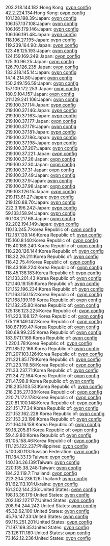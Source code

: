 203.218.144.182:Hong Kong: [ovpn config](vpn/203_218_144_182.ovpn)  
42.2.224.134:Hong Kong: [ovpn config](vpn/42_2_224_134.ovpn)  
101.128.198.39:Japan: [ovpn config](vpn/101_128_198_39.ovpn)  
106.157.137.108:Japan: [ovpn config](vpn/106_157_137_108.ovpn)  
106.165.179.146:Japan: [ovpn config](vpn/106_165_179_146.ovpn)  
106.166.191.48:Japan: [ovpn config](vpn/106_166_191_48.ovpn)  
118.106.27.195:Japan: [ovpn config](vpn/118_106_27_195.ovpn)  
119.239.164.90:Japan: [ovpn config](vpn/119_239_164_90.ovpn)  
123.48.125.193:Japan: [ovpn config](vpn/123_48_125_193.ovpn)  
124.159.169.249:Japan: [ovpn config](vpn/124_159_169_249.ovpn)  
125.30.96.25:Japan: [ovpn config](vpn/125_30_96_25.ovpn)  
126.79.126.235:Japan: [ovpn config](vpn/126_79_126_235.ovpn)  
133.218.145.14:Japan: [ovpn config](vpn/133_218_145_14.ovpn)  
14.14.214.80:Japan: [ovpn config](vpn/14_14_214_80.ovpn)  
150.249.156.59:Japan: [ovpn config](vpn/150_249_156_59.ovpn)  
157.109.172.253:Japan: [ovpn config](vpn/157_109_172_253.ovpn)  
180.9.104.157:Japan: [ovpn config](vpn/180_9_104_157.ovpn)  
211.129.241.106:Japan: [ovpn config](vpn/211_129_241_106.ovpn)  
219.100.37.114:Japan: [ovpn config](vpn/219_100_37_114.ovpn)  
219.100.37.146:Japan: [ovpn config](vpn/219_100_37_146.ovpn)  
219.100.37.163:Japan: [ovpn config](vpn/219_100_37_163.ovpn)  
219.100.37.177:Japan: [ovpn config](vpn/219_100_37_177.ovpn)  
219.100.37.179:Japan: [ovpn config](vpn/219_100_37_179.ovpn)  
219.100.37.181:Japan: [ovpn config](vpn/219_100_37_181.ovpn)  
219.100.37.186:Japan: [ovpn config](vpn/219_100_37_186.ovpn)  
219.100.37.198:Japan: [ovpn config](vpn/219_100_37_198.ovpn)  
219.100.37.207:Japan: [ovpn config](vpn/219_100_37_207.ovpn)  
219.100.37.221:Japan: [ovpn config](vpn/219_100_37_221.ovpn)  
219.100.37.26:Japan: [ovpn config](vpn/219_100_37_26.ovpn)  
219.100.37.30:Japan: [ovpn config](vpn/219_100_37_30.ovpn)  
219.100.37.31:Japan: [ovpn config](vpn/219_100_37_31.ovpn)  
219.100.37.49:Japan: [ovpn config](vpn/219_100_37_49.ovpn)  
219.100.37.9:Japan: [ovpn config](vpn/219_100_37_9.ovpn)  
219.100.37.98:Japan: [ovpn config](vpn/219_100_37_98.ovpn)  
219.103.126.15:Japan: [ovpn config](vpn/219_103_126_15.ovpn)  
219.113.61.27:Japan: [ovpn config](vpn/219_113_61_27.ovpn)  
219.120.88.70:Japan: [ovpn config](vpn/219_120_88_70.ovpn)  
222.3.196.242:Japan: [ovpn config](vpn/222_3_196_242.ovpn)  
59.133.158.94:Japan: [ovpn config](vpn/59_133_158_94.ovpn)  
60.108.217.68:Japan: [ovpn config](vpn/60_108_217_68.ovpn)  
92.202.194.149:Japan: [ovpn config](vpn/92_202_194_149.ovpn)  
110.13.245.7:Korea Republic of: [ovpn config](vpn/110_13_245_7.ovpn)  
112.187.139.146:Korea Republic of: [ovpn config](vpn/112_187_139_146.ovpn)  
115.160.8.140:Korea Republic of: [ovpn config](vpn/115_160_8_140.ovpn)  
115.40.188.240:Korea Republic of: [ovpn config](vpn/115_40_188_240.ovpn)  
118.220.126.144:Korea Republic of: [ovpn config](vpn/118_220_126_144.ovpn)  
118.32.26.211:Korea Republic of: [ovpn config](vpn/118_32_26_211.ovpn)  
118.42.75.4:Korea Republic of: [ovpn config](vpn/118_42_75_4.ovpn)  
118.43.168.224:Korea Republic of: [ovpn config](vpn/118_43_168_224.ovpn)  
118.45.138.183:Korea Republic of: [ovpn config](vpn/118_45_138_183.ovpn)  
121.133.201.43:Korea Republic of: [ovpn config](vpn/121_133_201_43.ovpn)  
121.140.19.159:Korea Republic of: [ovpn config](vpn/121_140_19_159.ovpn)  
121.152.196.234:Korea Republic of: [ovpn config](vpn/121_152_196_234.ovpn)  
121.163.150.152:Korea Republic of: [ovpn config](vpn/121_163_150_152.ovpn)  
121.168.139.116:Korea Republic of: [ovpn config](vpn/121_168_139_116.ovpn)  
121.182.25.80:Korea Republic of: [ovpn config](vpn/121_182_25_80.ovpn)  
125.136.123.225:Korea Republic of: [ovpn config](vpn/125_136_123_225.ovpn)  
141.223.168.127:Korea Republic of: [ovpn config](vpn/141_223_168_127.ovpn)  
175.118.149.142:Korea Republic of: [ovpn config](vpn/175_118_149_142.ovpn)  
180.67.199.47:Korea Republic of: [ovpn config](vpn/180_67_199_47.ovpn)  
180.69.99.235:Korea Republic of: [ovpn config](vpn/180_69_99_235.ovpn)  
183.97.17.169:Korea Republic of: [ovpn config](vpn/183_97_17_169.ovpn)  
1.220.1.78:Korea Republic of: [ovpn config](vpn/1_220_1_78.ovpn)  
211.185.12.166:Korea Republic of: [ovpn config](vpn/211_185_12_166.ovpn)  
211.207.103.126:Korea Republic of: [ovpn config](vpn/211_207_103_126.ovpn)  
211.221.85.179:Korea Republic of: [ovpn config](vpn/211_221_85_179.ovpn)  
211.223.119.58:Korea Republic of: [ovpn config](vpn/211_223_119_58.ovpn)  
211.33.237.71:Korea Republic of: [ovpn config](vpn/211_33_237_71.ovpn)  
211.34.72.164:Korea Republic of: [ovpn config](vpn/211_34_72_164.ovpn)  
211.47.98.8:Korea Republic of: [ovpn config](vpn/211_47_98_8.ovpn)  
218.235.103.53:Korea Republic of: [ovpn config](vpn/218_235_103_53.ovpn)  
218.235.27.138:Korea Republic of: [ovpn config](vpn/218_235_27_138.ovpn)  
220.71.172.178:Korea Republic of: [ovpn config](vpn/220_71_172_178.ovpn)  
220.81.100.148:Korea Republic of: [ovpn config](vpn/220_81_100_148.ovpn)  
221.151.77.34:Korea Republic of: [ovpn config](vpn/221_151_77_34.ovpn)  
221.152.162.228:Korea Republic of: [ovpn config](vpn/221_152_162_228.ovpn)  
221.153.23.198:Korea Republic of: [ovpn config](vpn/221_153_23_198.ovpn)  
221.164.16.158:Korea Republic of: [ovpn config](vpn/221_164_16_158.ovpn)  
59.18.205.81:Korea Republic of: [ovpn config](vpn/59_18_205_81.ovpn)  
59.4.9.80:Korea Republic of: [ovpn config](vpn/59_4_9_80.ovpn)  
61.105.158.46:Korea Republic of: [ovpn config](vpn/61_105_158_46.ovpn)  
111.125.122.237:Philippines: [ovpn config](vpn/111_125_122_237.ovpn)  
5.100.80.113:Russian Federation: [ovpn config](vpn/5_100_80_113.ovpn)  
111.184.33.13:Taiwan: [ovpn config](vpn/111_184_33_13.ovpn)  
140.134.26.139:Taiwan: [ovpn config](vpn/140_134_26_139.ovpn)  
220.135.38.248:Taiwan: [ovpn config](vpn/220_135_38_248.ovpn)  
184.22.119.7:Thailand: [ovpn config](vpn/184_22_119_7.ovpn)  
223.204.236.126:Thailand: [ovpn config](vpn/223_204_236_126.ovpn)  
81.162.113.101:Ukraine: [ovpn config](vpn/81_162_113_101.ovpn)  
161.202.144.236:United States: [ovpn config](vpn/161_202_144_236.ovpn)  
198.13.36.179:United States: [ovpn config](vpn/198_13_36_179.ovpn)  
202.182.127.177:United States: [ovpn config](vpn/202_182_127_177.ovpn)  
208.94.244.242:United States: [ovpn config](vpn/208_94_244_242.ovpn)  
45.32.62.100:United States: [ovpn config](vpn/45_32_62_100.ovpn)  
45.76.147.33:United States: [ovpn config](vpn/45_76_147_33.ovpn)  
69.115.251.201:United States: [ovpn config](vpn/69_115_251_201.ovpn)  
71.197.169.35:United States: [ovpn config](vpn/71_197_169_35.ovpn)  
73.126.111.180:United States: [ovpn config](vpn/73_126_111_180.ovpn)  
73.162.12.236:United States: [ovpn config](vpn/73_162_12_236.ovpn)  
